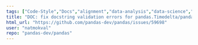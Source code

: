 ```yaml
---
tags: ["Code-Style","Docs","alignment","data-analysis","data-science","flexible","pandas","python"]
title: "DOC: fix docstring validation errors for pandas.Timedelta/pandas.TimedeltaIndex"
html_url: "https://github.com/pandas-dev/pandas/issues/59698"
user: "natmokval"
repo: "pandas-dev/pandas"
---
```


